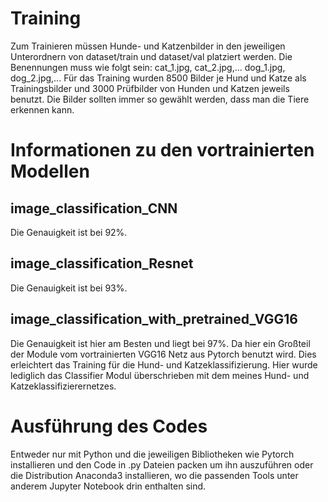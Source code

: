 # Training
Zum Trainieren müssen Hunde- und Katzenbilder in den jeweiligen Unterordnern von dataset/train und dataset/val platziert
werden. 
Die Benennungen muss wie folgt sein: cat_1.jpg, cat_2.jpg,... dog_1.jpg, dog_2.jpg,...
Für das Training wurden 8500 Bilder je Hund und Katze als Trainingsbilder und 3000 Prüfbilder von Hunden und Katzen jeweils
benutzt. Die Bilder sollten immer so gewählt werden, dass man die Tiere erkennen kann.

# Informationen zu den vortrainierten Modellen

## image_classification_CNN
Die Genauigkeit ist bei 92%.

## image_classification_Resnet
Die Genauigkeit ist bei 93%.

## image_classification_with_pretrained_VGG16
Die Genauigkeit ist hier am Besten und liegt bei 97%. Da hier ein Großteil der Module vom vortrainierten VGG16 Netz aus Pytorch
benutzt wird. Dies erleichtert das Training für die Hund- und Katzeklassifizierung. Hier wurde lediglich das Classifier Modul überschrieben mit dem meines Hund- und Katzeklassifizierernetzes. 

# Ausführung des Codes
Entweder nur mit Python und die jeweiligen Bibliotheken wie Pytorch installieren und den Code in .py Dateien packen um ihn auszuführen oder die Distribution Anaconda3 installieren, wo die passenden Tools unter anderem Jupyter Notebook drin enthalten sind.